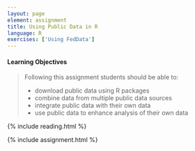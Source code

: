 ```yaml
---
layout: page
element: assignment
title: Using Public Data in R
language: R
exercises: ['Using FedData']
---
```


#### Learning Objectives

> Following this assignment students should be able to:
>
> - download public data using R packages
> - combine data from multiple public data sources
> - integrate public data with their own data
> - use public data to enhance analysis of their own data

{% include reading.html %}

{% include assignment.html %}
